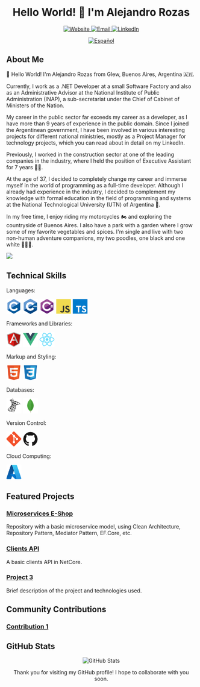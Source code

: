 <!-- Header -->
<h1 align="center">Hello World! 👋 I'm Alejandro Rozas</h1>
<p align="center">
  <a href="https://www.rozas.com.ar">
    <img src="https://img.shields.io/badge/-Website-blue" alt="Website">
  </a>
  <a href="mailto:alejandro.rozas@gmail.com">
    <img src="https://img.shields.io/badge/-Email-red" alt="Email">
  </a>
  <a href="https://www.linkedin.com/in/arozas">
    <img src="https://img.shields.io/badge/-LinkedIn-blue" alt="LinkedIn">
  </a>
</p>
<p align="center">
    <a href="https://github.com/arozas/arozas/blob/main/README.es.md">
     <img src="https://img.shields.io/badge/lang-es-yellow.svg" alt="Español">
  </a>
</p> 
<!-- About Me -->

## About Me

👋 Hello World! I'm Alejandro Rozas from Glew, Buenos Aires, Argentina 🇦🇷.

Currently, I work as a .NET Developer at a small Software Factory and also as an Administrative Advisor at the National Institute of Public Administration (INAP), a sub-secretariat under the Chief of Cabinet of Ministers of the Nation.

My career in the public sector far exceeds my career as a developer, as I have more than 9 years of experience in the public domain. Since I joined the Argentinean government, I have been involved in various interesting projects for different national ministries, mostly as a Project Manager for technology projects, which you can read about in detail on my LinkedIn.

Previously, I worked in the construction sector at one of the leading companies in the industry, where I held the position of Executive Assistant for 7 years 👨‍💼.

At the age of 37, I decided to completely change my career and immerse myself in the world of programming as a full-time developer. Although I already had experience in the industry, I decided to complement my knowledge with formal education in the field of programming and systems at the National Technological University (UTN) of Argentina 🌱.

In my free time, I enjoy riding my motorcycles 🏍️ and exploring the countryside of Buenos Aires. I also have a park with a garden where I grow some of my favorite vegetables and spices. I'm single and live with two non-human adventure companions, my two poodles, one black and one white 🐺🐻‍❄️.

![](https://komarev.com/ghpvc/?username=arozas&label=PROFILE+VIEWS)

<!-- Skills -->
## Technical Skills

Languages:

<code><img height="40" src="https://github.com/devicons/devicon/blob/master/icons/c/c-original.svg" alt="C"></code>
<code><img height="40" src="https://github.com/devicons/devicon/blob/master/icons/cplusplus/cplusplus-original.svg" alt="C++"></code>
<code><img height="40" src="https://github.com/devicons/devicon/blob/master/icons/csharp/csharp-original.svg" alt="C#"></code>
<code><img height="40" src="https://raw.githubusercontent.com/devicons/devicon/master/icons/javascript/javascript-original.svg" alt="JavaScript"></code>
<code><img height="40" src="https://github.com/devicons/devicon/blob/master/icons/typescript/typescript-original.svg" alt="TypeScript"></code>


Frameworks and Libraries:

<code><img height="40" src="https://github.com/devicons/devicon/blob/master/icons/angularjs/angularjs-original.svg" alt="Angular"></code>
<code><img height="40" src="https://github.com/devicons/devicon/blob/master/icons/vuejs/vuejs-original.svg" alt="Vue.js"></code>
<code><img height="40" src="https://raw.githubusercontent.com/devicons/devicon/master/icons/react/react-original.svg" alt="React"></code>

Markup and Styling:

<code><img height="40" src="https://github.com/devicons/devicon/blob/master/icons/html5/html5-original.svg" alt="HTML5"></code>
<code><img height="40" src="https://github.com/devicons/devicon/blob/master/icons/css3/css3-original.svg" alt="CSS3"></code>

Databases:

<code><img height="40" src="https://github.com/devicons/devicon/blob/master/icons/microsoftsqlserver/microsoftsqlserver-plain.svg" alt="SQL Server"></code>
<code><img height="40" src="https://raw.githubusercontent.com/devicons/devicon/master/icons/mongodb/mongodb-original.svg" alt="MongoDB"></code>

Version Control:

<code><img height="40" src="https://raw.githubusercontent.com/devicons/devicon/master/icons/git/git-original.svg" alt="Git"></code>
<code><img height="40" src="https://raw.githubusercontent.com/devicons/devicon/master/icons/github/github-original.svg" alt="GitHub"></code>

Cloud Computing:

<code><img height="40" src="https://raw.githubusercontent.com/devicons/devicon/master/icons/azure/azure-original.svg" alt="Azure"></code>

<!-- Featured Projects -->
## Featured Projects

### [Microservices E-Shop](https://github.com/arozas/MicroserviciosNetCore)

Repository with a basic microservice model, using Clean Architecture, Repository Pattern, Mediator Pattern, EF.Core, etc.

### [Clients API](https://github.com/arozas/ClientsApiTest)

A basic clients API in NetCore.

### [Project 3](link_to_project_3)

Brief description of the project and technologies used.

<!-- Community Contributions -->
## Community Contributions

### [Contribution 1](link_to_contribution_1)

<!-- GitHub Stats -->
## GitHub Stats

<p align="center">
  <img src="https://github-readme-stats.vercel.app/api?username=arozas&show_icons=true&theme=dark" alt="GitHub Stats" />
</p>

<!-- Footer -->
<p align="center">Thank you for visiting my GitHub profile! I hope to collaborate with you soon.</p>
